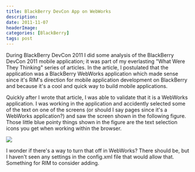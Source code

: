```yaml
---
title: BlackBerry DevCon App on WebWorks
description: 
date: 2011-11-07
headerImage: 
categories: [BlackBerry]
tags: post
---
```


During BlackBerry DevCon 2011 I did some analysis of the BlackBerry DevCon 2011 mobile application; it was part of my everlasting "What Were They Thinking" series of articles. In the article, I postulated that the application was a BlackBerry WebWorks application which made sense since it's RIM's direction for mobile application development on BlackBerry and because it's a cool and quick way to build mobile applications.

Quickly after I wrote that article, I was able to validate that it is a WebWorks application. I was working in the application and accidently selected some of the text on one of the screens (or should I say pages since it's a WebWorks application?) and saw the screen shown in the following figure. Those little blue pointy things shown in the figure are the text selection icons you get when working within the browser.

![](/images/2011/bb_devcon_app.png)

I wonder if there's a way to turn that off in WebWorks? There should be, but I haven't seen any settings in the config.xml file that would allow that. Something for RIM to consider adding.